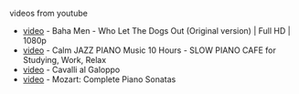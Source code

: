 videos from youtube
 - [video](https://www.youtube.com/watch?v=Qkuu0Lwb5EM) - Baha Men - Who Let The Dogs Out (Original version) | Full HD | 1080p  
 - [video](https://www.youtube.com/watch?v=ejiyn9NBbqg) - Calm JAZZ PIANO Music 10 Hours - SLOW PIANO CAFE for Studying, Work, Relax  
 - [video](https://www.youtube.com/watch?v=QWtHPFeHS8M) - Cavalli al Galoppo  
 - [video](https://www.youtube.com/watch?v=Wcgd1oCbW4g) - Mozart: Complete Piano Sonatas  
